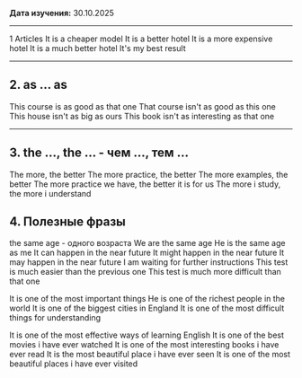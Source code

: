 **Дата изучения:** 30.10.2025  

---

1 Articles
It is a cheaper model
It is a better hotel
It is a more expensive hotel
It is a much better hotel
It's my best result

---

## 2. as  ... as
This course is as good as that one
That course isn't as good as this one
This house isn't as big as ours
This book isn't as interesting as that one

---
## 3.  the ..., the ... - чем ..., тем ...

The more, the better
The more practice, the better
The more examples, the better
The more practice we have, the better it is for us
The more i study, the more i understand

## 4. Полезные фразы

the same age - одного возраста
We are the same age
He is the same age as me
It can happen in the near future
It might happen in the near future 
It may happen in the near future 
I am waiting for further instructions
This test is much easier than the  previous one
This test is much more difficult than that one 

It is one of the most important things
He is one of the richest people in the world 
It is one of the biggest cities in England
It is one of the most difficult things for understanding 

It is one of the most effective ways of learning English
It is one of the best movies i  have ever watched 
It is one of the most interesting books i have ever read
It is the most beautiful place i  have ever seen
It is one of the most beautiful places i  have ever visited



